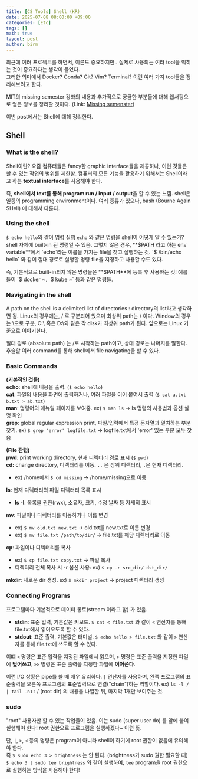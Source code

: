 ```yaml
---
title: [CS Tools] Shell (KR)
date: 2025-07-08 08:00:00 +09:00
categories: [Etc]
tags: []       
math: true
layout: post
author: birm
---
```


최근에 여러 프로젝트를 하면서, 이론도 중요하지만.. 실제로 사용되는 여러 tool을 익히는 것이 중요하다는 생각이 들었다.               
그러한 의미에서 Docker? Conda? Git? Vim? Terminal? 이런 여러 가지 tool들을 정리해보려고 한다.                      

MIT의 missing semester 강좌의 내용과 추가적으로 궁금한 부분들에 대해 웹서핑으로 얻은 정보를 정리할 것이다.
(Link: [Missing semenster](https://missing.csail.mit.edu/))     

이번 post에서는 Shell에 대해 정리한다.

## Shell
### What is the shell?
Shell이란? 요즘 컴퓨터들은 fancy한 graphic interface들을 제공하나, 이런 것들은 할 수 있는 작업의 범위를 제한함. 컴퓨터의 모든 기능을 활용하기 위해서는 Shell이라고 하는 **textual interface**를 사용해야 한다.

즉, **shell에서 text를 통해 program run / input / output**을 할  수 있는 느낌.
shell은 일종의 programming environment이다.
여러 종류가 있으나, bash (Bourne Again SHell) 에 대해서 다룬다.
### Using the shell
`$ echo hello`와 같이 명령 실행
`echo` 와 같은 명령을 shell이 어떻게 알 수 있는가? 
shell 자체에 built-in 된 명령일 수 있음. 그렇지 않은 경우, **$PATH 라고 하는 env variable**에서 `echo`라는 이름을 가지는 file을 찾고 실행하는 것.
`$ /bin/echo hello` 와 같이 절대 경로로 실행할 명령 file을 지정하고 사용할 수도 있다.

즉, 기본적으로 built-in되지 않은 명령들은 **$PATH**에 등록 후 사용하는 것! 
예를 들어 `$ docker ~`, `$ kube ~` 등과 같은 명령들.
### Navigating in the shell
A path on the shell is a delimited list of directories : directory의 list라고 생각하면 됨.
Linux의 경우에는, / 로 구분되어 있으며 최상위 path는 / 이다. 
Window의 경우는 \으로 구분, C:\ 혹은 D:\와 같은 각 disk가 최상위 path가 된다. 
앞으로는 Linux 기준으로 이야기한다.

절대 경로 (absolute path) 는 /로 시작하는 path이고, 상대 경로는 나머지를 말한다.
후술할 여러 command를 통해 shell에서 file navigating을 할 수 있다.
### Basic Commands
**(기본적인 것들)**             
**echo**: shell에 내용을 출력. (`$ echo hello`)          
**cat**: 파일의 내용을 화면에 출력하거나, 여러 파일을 이어 붙여서 출력 (`$ cat a.txt b.txt > ab.txt`)               
**man**: 명령어의 매뉴얼 페이지를 보여줌. ex) `$ man ls` → ls 명령의 사용법과 옵션 설명 확인           
**grep**: global regular expression print, 파일/입력에서 특정 문자열과 일치하는 부분 찾기. ex) `$ grep 'error' logfile.txt` → logfile.txt에서 'error' 있는 부분 모두 찾음             

**(File 관련)**            
**pwd**: print working directory, 현재 디렉터리 경로 표시 (`$ pwd`)                  
**cd:** change directory, 디렉터리를 이동. `..` 은 상위 디렉터리, `.`은 현재 디렉터리.
- ex) /home에서 `$ cd missing` → /home/missing으로 이동
      
**ls**: 현재 디렉터리의 파일·디렉터리 목록 표시
- **ls -l**: 목록을 권한(rwx), 소유자, 크기, 수정 날짜 등 자세히 표시

**mv**: 파일이나 디렉터리를 이동하거나 이름 변경
- ex) `$ mv old.txt new.txt` → old.txt를 new.txt로 이름 변경
- ex) `$ mv file.txt /path/to/dir/` → file.txt를 해당 디렉터리로 이동

**cp**: 파일이나 디렉터리를 복사
- ex) `$ cp file.txt copy.txt` → 파일 복사
- 디렉터리 전체 복사 시 -r 옵션 사용: ex) `$ cp -r src_dir/ dst_dir/`

**mkdir**: 새로운 dir 생성. ex) `$ mkdir project` → project 디렉터리 생성          
### Connecting Programs
프로그램마다 기본적으로 데이터 통로(stream 이라고 함) 가 있음.
- **stdin**: 표준 입력, 기본값은 키보드. `$ cat < file.txt` 와 같이 `<` 연산자를 통해 file.txt에서 읽어오도록 할 수 있다.
- **stdout**: 표준 출력, 기본값은 터미널. `$ echo hello > file.txt` 와 같이 `>` 연산자를 통해 file.txt에 쓰도록 할 수 있다.

이떄 `<` 명령은 표준 입력을 지정된 파일에서 읽으며, `>` 명령은 표준 출력을 지정한 파일에 **덮어쓰고**, `>>` 명령은 표준 출력을 지정한 파일에 **이어쓴다**.

이런 I/O 상황은 pipe를 쓸 때 매우 유리하다. `|` 연산자를 사용하며, 왼쪽 프로그램의 표준출력을 오른쪽 프로그램의 표준입력으로 연결("chain")하는 역할이다.
ex) `ls -l / | tail -n1` : / (root dir) 의 내용을 나열한 뒤, 마지막 1개만 보여주는 것.

### sudo
"root" 사용자만 할 수 있는 작업들이 있음. 이는 sudo (super user do) 를 앞에 붙여 실행해야 한다! root 권한으로 프로그램을 실행하겠다~ 이런 뜻.

단, `|`, `>`, `<` 등의 명령은 program이 아니라 shell이 하기에 root 권한이 없음에 유의해야 한다.            
즉 `$ sudo echo 3 > brightness` 는 안 된다. (brightness가 sudo 권한 필요할 때)            
`$ echo 3 | sudo tee brightness` 와 같이 실행하여, `tee` program을 root 권한으로 실행하는 방식을 사용해야 한다!



